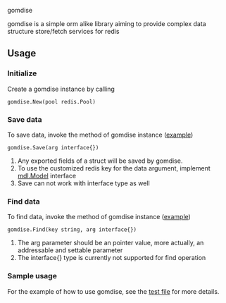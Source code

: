  gomdise

gomdise is a simple orm alike library aiming to provide complex data structure store/fetch services for redis

## Usage

### Initialize
Create a gomdise instance by calling 
```
gomdise.New(pool redis.Pool)
```

### Save data
To save data, invoke the method of gomdise instance ([example](https://github.com/LindenY/gomdise/blob/v0.0.1-SNAPSHOT/gomdise_test.go#L108))
```
gomdise.Save(arg interface{})
```
1. Any exported fields of a struct will be saved by gomdise.
2. To use the customized redis key for the data argument, implement [mdl.Model](https://github.com/LindenY/gomdise/blob/v0.0.1-SNAPSHOT/mdl/model.go#L3) interface
3. Save can not work with interface type as well

### Find data
To find data, invoke the method of gomdise instance ([example](https://github.com/LindenY/gomdise/blob/v0.0.1-SNAPSHOT/gomdise_test.go#L115))
```
gomdise.Find(key string, arg interface{})
```
1. The arg parameter should be an pointer value, more actually, an addressable and settable parameter
2. The interface{} type is currently not supported for find operation


### Sample usage
For the example of how to use gomdise, see the [test file](https://github.com/LindenY/gomdise/blob/v0.0.1-SNAPSHOT/gomdise_test.go) for more details.
